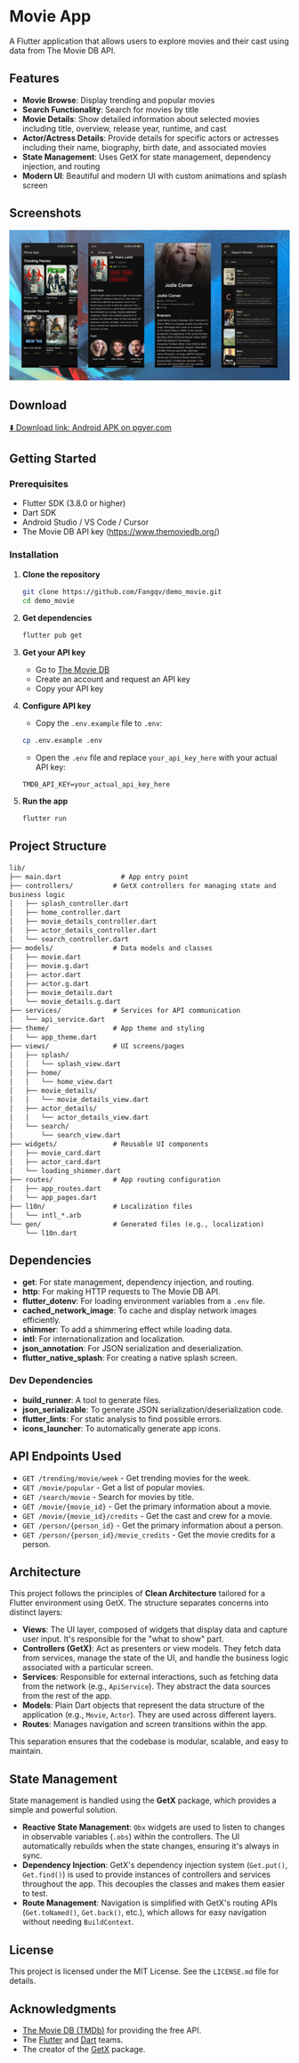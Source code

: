 # Movie App

A Flutter application that allows users to explore movies and their cast using data from The Movie DB API.

## Features

- **Movie Browse**: Display trending and popular movies
- **Search Functionality**: Search for movies by title
- **Movie Details**: Show detailed information about selected movies including title, overview, release year, runtime, and cast
- **Actor/Actress Details**: Provide details for specific actors or actresses including their name, biography, birth date, and associated movies
- **State Management**: Uses GetX for state management, dependency injection, and routing
- **Modern UI**: Beautiful and modern UI with custom animations and splash screen

## Screenshots

![Preview](./docs/preview.png)

## Download

[⬇️ Download link: Android APK on pgyer.com](https://www.pgyer.com/tmdb-movie)

## Getting Started

### Prerequisites

- Flutter SDK (3.8.0 or higher)
- Dart SDK
- Android Studio / VS Code / Cursor
- The Movie DB API key (https://www.themoviedb.org/)

### Installation

1. **Clone the repository**

   ```bash
   git clone https://github.com/Fangqv/demo_movie.git
   cd demo_movie
   ```

2. **Get dependencies**

   ```bash
   flutter pub get
   ```

3. **Get your API key**

   - Go to [The Movie DB](https://www.themoviedb.org/)
   - Create an account and request an API key
   - Copy your API key

4. **Configure API key**

   - Copy the `.env.example` file to `.env`:

   ```bash
   cp .env.example .env
   ```

   - Open the `.env` file and replace `your_api_key_here` with your actual API key:

   ```
   TMDB_API_KEY=your_actual_api_key_here
   ```

5. **Run the app**
   ```bash
   flutter run
   ```

## Project Structure

```
lib/
├── main.dart               # App entry point
├── controllers/          # GetX controllers for managing state and business logic
│   ├── splash_controller.dart
│   ├── home_controller.dart
│   ├── movie_details_controller.dart
│   ├── actor_details_controller.dart
│   └── search_controller.dart
├── models/               # Data models and classes
│   ├── movie.dart
│   ├── movie.g.dart
│   ├── actor.dart
│   ├── actor.g.dart
│   ├── movie_details.dart
│   └── movie_details.g.dart
├── services/             # Services for API communication
│   └── api_service.dart
├── theme/                # App theme and styling
│   └── app_theme.dart
├── views/                # UI screens/pages
│   ├── splash/
│   │   └── splash_view.dart
│   ├── home/
│   │   └── home_view.dart
│   ├── movie_details/
│   │   └── movie_details_view.dart
│   ├── actor_details/
│   │   └── actor_details_view.dart
│   └── search/
│       └── search_view.dart
├── widgets/              # Reusable UI components
│   ├── movie_card.dart
│   ├── actor_card.dart
│   └── loading_shimmer.dart
├── routes/               # App routing configuration
│   ├── app_routes.dart
│   └── app_pages.dart
├── l10n/                 # Localization files
│   └── intl_*.arb
└── gen/                  # Generated files (e.g., localization)
    └── l10n.dart
```

## Dependencies

- **get**: For state management, dependency injection, and routing.
- **http**: For making HTTP requests to The Movie DB API.
- **flutter_dotenv**: For loading environment variables from a `.env` file.
- **cached_network_image**: To cache and display network images efficiently.
- **shimmer**: To add a shimmering effect while loading data.
- **intl**: For internationalization and localization.
- **json_annotation**: For JSON serialization and deserialization.
- **flutter_native_splash**: For creating a native splash screen.

### Dev Dependencies

- **build_runner**: A tool to generate files.
- **json_serializable**: To generate JSON serialization/deserialization code.
- **flutter_lints**: For static analysis to find possible errors.
- **icons_launcher**: To automatically generate app icons.

## API Endpoints Used

- `GET /trending/movie/week` - Get trending movies for the week.
- `GET /movie/popular` - Get a list of popular movies.
- `GET /search/movie` - Search for movies by title.
- `GET /movie/{movie_id}` - Get the primary information about a movie.
- `GET /movie/{movie_id}/credits` - Get the cast and crew for a movie.
- `GET /person/{person_id}` - Get the primary information about a person.
- `GET /person/{person_id}/movie_credits` - Get the movie credits for a person.

## Architecture

This project follows the principles of **Clean Architecture** tailored for a Flutter environment using GetX. The structure separates concerns into distinct layers:

- **Views**: The UI layer, composed of widgets that display data and capture user input. It's responsible for the "what to show" part.
- **Controllers (GetX)**: Act as presenters or view models. They fetch data from services, manage the state of the UI, and handle the business logic associated with a particular screen.
- **Services**: Responsible for external interactions, such as fetching data from the network (e.g., `ApiService`). They abstract the data sources from the rest of the app.
- **Models**: Plain Dart objects that represent the data structure of the application (e.g., `Movie`, `Actor`). They are used across different layers.
- **Routes**: Manages navigation and screen transitions within the app.

This separation ensures that the codebase is modular, scalable, and easy to maintain.

## State Management

State management is handled using the **GetX** package, which provides a simple and powerful solution.

- **Reactive State Management**: `Obx` widgets are used to listen to changes in observable variables (`.obs`) within the controllers. The UI automatically rebuilds when the state changes, ensuring it's always in sync.
- **Dependency Injection**: GetX's dependency injection system (`Get.put()`, `Get.find()`) is used to provide instances of controllers and services throughout the app. This decouples the classes and makes them easier to test.
- **Route Management**: Navigation is simplified with GetX's routing APIs (`Get.toNamed()`, `Get.back()`, etc.), which allows for easy navigation without needing `BuildContext`.

## License

This project is licensed under the MIT License. See the `LICENSE.md` file for details.

## Acknowledgments

- [The Movie DB (TMDb)](https://www.themoviedb.org/) for providing the free API.
- The [Flutter](https://flutter.dev/) and [Dart](https://dart.dev/) teams.
- The creator of the [GetX](https://pub.dev/packages/get) package.
